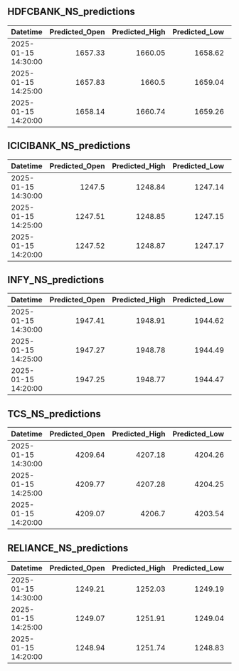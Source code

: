 ## HDFCBANK_NS_predictions
| Datetime            |   Predicted_Open |   Predicted_High |   Predicted_Low |   Predicted_Close |   Predicted_Volume |
|:--------------------|-----------------:|-----------------:|----------------:|------------------:|-------------------:|
| 2025-01-15 14:30:00 |          1657.33 |          1660.05 |         1658.62 |           1659.23 |             149953 |
| 2025-01-15 14:25:00 |          1657.83 |          1660.5  |         1659.04 |           1659.62 |             150989 |
| 2025-01-15 14:20:00 |          1658.14 |          1660.74 |         1659.26 |           1659.83 |             151517 |

## ICICIBANK_NS_predictions
| Datetime            |   Predicted_Open |   Predicted_High |   Predicted_Low |   Predicted_Close |   Predicted_Volume |
|:--------------------|-----------------:|-----------------:|----------------:|------------------:|-------------------:|
| 2025-01-15 14:30:00 |          1247.5  |          1248.84 |         1247.14 |           1249.63 |            53421.1 |
| 2025-01-15 14:25:00 |          1247.51 |          1248.85 |         1247.15 |           1249.65 |            53293.2 |
| 2025-01-15 14:20:00 |          1247.52 |          1248.87 |         1247.17 |           1249.66 |            53308.5 |

## INFY_NS_predictions
| Datetime            |   Predicted_Open |   Predicted_High |   Predicted_Low |   Predicted_Close |   Predicted_Volume |
|:--------------------|-----------------:|-----------------:|----------------:|------------------:|-------------------:|
| 2025-01-15 14:30:00 |          1947.41 |          1948.91 |         1944.62 |           1946.67 |            72421.9 |
| 2025-01-15 14:25:00 |          1947.27 |          1948.78 |         1944.49 |           1946.5  |            72072.9 |
| 2025-01-15 14:20:00 |          1947.25 |          1948.77 |         1944.47 |           1946.47 |            72248.2 |

## TCS_NS_predictions
| Datetime            |   Predicted_Open |   Predicted_High |   Predicted_Low |   Predicted_Close |   Predicted_Volume |
|:--------------------|-----------------:|-----------------:|----------------:|------------------:|-------------------:|
| 2025-01-15 14:30:00 |          4209.64 |          4207.18 |         4204.26 |           4209.77 |            14495.2 |
| 2025-01-15 14:25:00 |          4209.77 |          4207.28 |         4204.25 |           4210.07 |            14309.6 |
| 2025-01-15 14:20:00 |          4209.07 |          4206.7  |         4203.54 |           4209.31 |            13956.1 |

## RELIANCE_NS_predictions
| Datetime            |   Predicted_Open |   Predicted_High |   Predicted_Low |   Predicted_Close |   Predicted_Volume |
|:--------------------|-----------------:|-----------------:|----------------:|------------------:|-------------------:|
| 2025-01-15 14:30:00 |          1249.21 |          1252.03 |         1249.19 |           1249.51 |             137292 |
| 2025-01-15 14:25:00 |          1249.07 |          1251.91 |         1249.04 |           1249.4  |             136625 |
| 2025-01-15 14:20:00 |          1248.94 |          1251.74 |         1248.83 |           1249.25 |             136950 |

